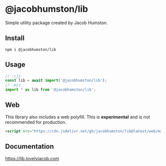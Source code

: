 # @jacobhumston/lib

Simple utility package created by Jacob Humston.

## Install

```
npm i @jacobhumston/lib
```

## Usage

```js
// .cjs
const lib = await import('@jacobhumston/lib');
// .mjs
import * as lib from '@jacobhumston/lib';
```

## Web

This library also includes a web polyfill. This is **experimental** and is not recommended for production.

```html
<script src="https://cdn.jsdelivr.net/gh/jacobhumston/lib@latest/web/main.js"></script>
```

## Documentation

https://lib.lovelyjacob.com
